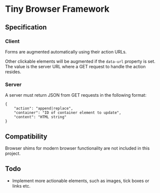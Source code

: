 # Tiny Browser Framework

## Specification

### Client

Forms are augmented automatically using their action URLs.

Other clickable elements will be augmented if the `data-url` property is set. The value is the server URL where a GET request to handle the action resides.

### Server

A server must return JSON from GET requests in the following format:

    {
    	"action": "append|replace",
    	"container": "ID of container element to update",
    	"content": "HTML string"
    }

## Compatibility

Browser shims for modern browser functionality are not included in this project.

## Todo

* Implement more actionable elements, such as images, tick boxes or links etc.
